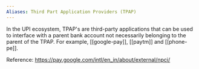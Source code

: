 ```yaml
---
Aliases: Third Part Application Providers (TPAP)
---
```


In the UPI ecosystem, TPAP's are third-party applications that can be used to interface with a parent bank account not necessarily belonging to the parent of the TPAP. For example, [[google-pay]], [[paytm]] and [[phone-pe]].

Reference: https://pay.google.com/intl/en_in/about/external/npci/
